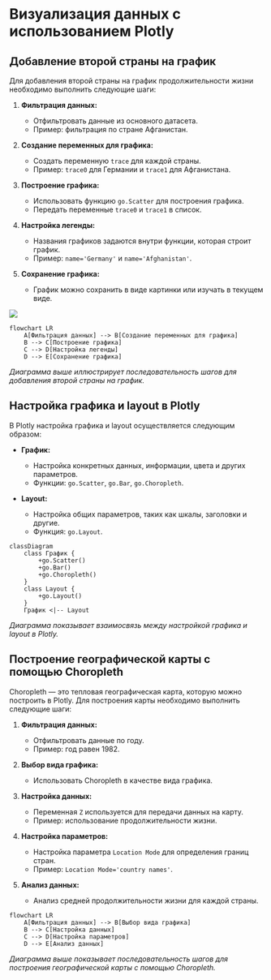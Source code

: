 # Визуализация данных с использованием Plotly

## Добавление второй страны на график

Для добавления второй страны на график продолжительности жизни необходимо выполнить следующие шаги:

1. **Фильтрация данных:**
   - Отфильтровать данные из основного датасета.
   - Пример: фильтрация по стране Афганистан.

2. **Создание переменных для графика:**
   - Создать переменную `trace` для каждой страны.
   - Пример: `trace0` для Германии и `trace1` для Афганистана.

3. **Построение графика:**
   - Использовать функцию `go.Scatter` для построения графика.
   - Передать переменные `trace0` и `trace1` в список.

4. **Настройка легенды:**
   - Названия графиков задаются внутри функции, которая строит график.
   - Пример: `name='Germany'` и `name='Afghanistan'`.

5. **Сохранение графика:**
   - График можно сохранить в виде картинки или изучать в текущем виде.

![](images/СдАД__LEC_09_PART_05_P/000239s_top_7.jpg)

```mermaid
flowchart LR
    A[Фильтрация данных] --> B[Создание переменных для графика]
    B --> C[Построение графика]
    C --> D[Настройка легенды]
    D --> E[Сохранение графика]
```

*Диаграмма выше иллюстрирует последовательность шагов для добавления второй страны на график.*

## Настройка графика и layout в Plotly

В Plotly настройка графика и layout осуществляется следующим образом:

- **График:**
  - Настройка конкретных данных, информации, цвета и других параметров.
  - Функции: `go.Scatter`, `go.Bar`, `go.Choropleth`.

- **Layout:**
  - Настройка общих параметров, таких как шкалы, заголовки и другие.
  - Функция: `go.Layout`.

```mermaid
classDiagram
    class График {
        +go.Scatter()
        +go.Bar()
        +go.Choropleth()
    }
    class Layout {
        +go.Layout()
    }
    График <|-- Layout
```

*Диаграмма показывает взаимосвязь между настройкой графика и layout в Plotly.*

## Построение географической карты с помощью Choropleth

Choropleth — это тепловая географическая карта, которую можно построить в Plotly. Для построения карты необходимо выполнить следующие шаги:

1. **Фильтрация данных:**
   - Отфильтровать данные по году.
   - Пример: год равен 1982.

2. **Выбор вида графика:**
   - Использовать Choropleth в качестве вида графика.

3. **Настройка данных:**
   - Переменная `Z` используется для передачи данных на карту.
   - Пример: использование продолжительности жизни.

4. **Настройка параметров:**
   - Настройка параметра `Location Mode` для определения границ стран.
   - Пример: `Location Mode='country names'`.

5. **Анализ данных:**
   - Анализ средней продолжительности жизни для каждой страны.

```mermaid
flowchart LR
    A[Фильтрация данных] --> B[Выбор вида графика]
    B --> C[Настройка данных]
    C --> D[Настройка параметров]
    D --> E[Анализ данных]
```

*Диаграмма выше показывает последовательность шагов для построения географической карты с помощью Choropleth.*